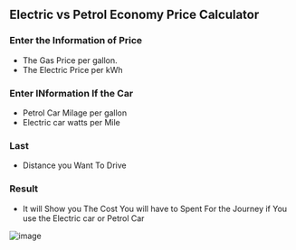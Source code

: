 ## Electric vs Petrol Economy Price Calculator

### Enter the Information of Price
- The Gas Price per gallon.
- The Electric Price per kWh
### Enter INformation If the Car
- Petrol Car Milage per gallon
- Electric car watts per Mile
### Last
- Distance you Want To Drive
### Result
- It will Show you The Cost You will have to Spent For the Journey if You use the Electric car or Petrol Car

![image](https://user-images.githubusercontent.com/72241207/166173469-fbdc1afb-0458-4f0b-847d-7e5a46a8dfa2.gif)

